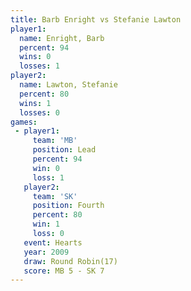 ```yaml
---
title: Barb Enright vs Stefanie Lawton
player1:                
  name: Enright, Barb   
  percent: 94           
  wins: 0               
  losses: 1             
player2:                
  name: Lawton, Stefanie
  percent: 80           
  wins: 1               
  losses: 0             
games:
 - player1:        
     team: 'MB'    
     position: Lead
     percent: 94   
     win: 0        
     loss: 1       
   player2:          
     team: 'SK'      
     position: Fourth
     percent: 80     
     win: 1          
     loss: 0         
   event: Hearts        
   year: 2009           
   draw: Round Robin(17)
   score: MB 5 - SK 7   
---
```

